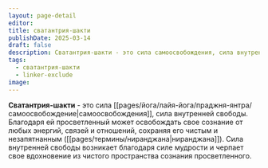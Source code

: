 ```yaml
---
layout: page-detail
editor: 
title: сватантрия-шакти
publishDate: 2025-03-14
draft: false
description: Сватантрия-шакти - это сила самоосвобождения, сила внутренней свободы. Благодаря ей просветленный может освобождать свое сознание от любых энергий, связей и отношений, сохраняя его чистым и незапятнанным.
tags:
  - сватантрия-шакти
  - linker-exclude
image: 
---
```

**Сватантрия-шакти** - это сила [[pages/йога/лайя-йога/праджня-янтра/самоосвобождение|самоосвобождения]], сила внутренней свободы. Благодаря ей просветленный может освобождать свое сознание от любых энергий, связей и отношений, сохраняя его чистым и незапятнанным ([[pages/термины/ниранджана|ниранджана]]). Сила внутренней свободы возникает благодаря силе мудрости и черпает свое вдохновение из чистого пространства сознания просветленного.